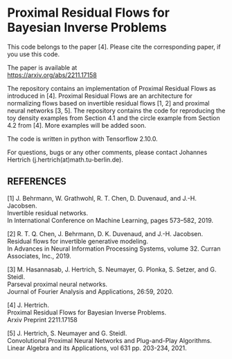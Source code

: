 # Proximal Residual Flows for Bayesian Inverse Problems

This code belongs to the paper [4]. Please cite the corresponding paper, if you use this code.

The paper is available at  
https://arxiv.org/abs/2211.17158

The repository contains an implementation of Proximal Residual Flows as introduced in [4]. 
Proximal Residual Flows are an architecture for normalizing flows based on invertible residual flows [1, 2] and proximal neural networks [3, 5].
The repository contains the code for reproducing the toy density examples from Section 4.1 and the circle example from Section 4.2 from [4].
More examples will be added soon.

The code is written in python with Tensorflow 2.10.0.

For questions, bugs or any other comments, please contact Johannes Hertrich (j.hertrich(at)math.tu-berlin.de).

## REFERENCES

[1] J. Behrmann, W. Grathwohl, R. T. Chen, D. Duvenaud, and J.-H. Jacobsen.  
Invertible residual networks.  
In International Conference on Machine Learning, pages 573–582, 2019.

[2] R. T. Q. Chen, J. Behrmann, D. K. Duvenaud, and J.-H. Jacobsen.  
Residual flows for invertible generative modeling.  
In Advances in Neural Information Processing Systems, volume 32. Curran Associates, Inc., 2019.

[3]  M. Hasannasab, J. Hertrich, S. Neumayer, G. Plonka, S. Setzer, and G. Steidl.  
Parseval proximal neural networks.  
Journal of Fourier Analysis and Applications, 26:59, 2020.

[4] J. Hertrich.  
Proximal Residual Flows for Bayesian Inverse Problems.  
Arxiv Preprint 2211.17158

[5] J. Hertrich, S. Neumayer and G. Steidl.  
Convolutional Proximal Neural Networks and Plug-and-Play Algorithms.  
Linear Algebra and its Applications, vol 631 pp. 203-234, 2021.



